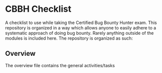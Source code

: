 # CBBH Checklist 
A checklist to use while taking the Certified Bug Bounty Hunter exam. This repository is organized in a way which allows anyone to easily adhere to a systematic approach of doing bug bounty. Rarely anything outside of the modules is included here. 
The repository is organized as such:
## Overview 
The overview file contains the general activities/tasks 
